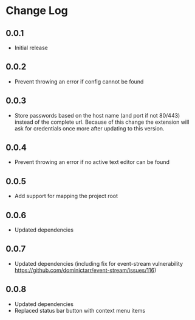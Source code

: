 # Change Log

## 0.0.1
- Initial release

## 0.0.2
- Prevent throwing an error if config cannot be found

## 0.0.3
- Store passwords based on the host name (and port if not 80/443) instead of the complete url. Because of this change the extension will ask for credentials once more after updating to this version.

## 0.0.4
- Prevent throwing an error if no active text editor can be found

## 0.0.5
- Add support for mapping the project root

## 0.0.6
- Updated dependencies

## 0.0.7
- Updated dependencies (including fix for event-stream vulnerability https://github.com/dominictarr/event-stream/issues/116)

## 0.0.8
- Updated dependencies
- Replaced status bar button with context menu items